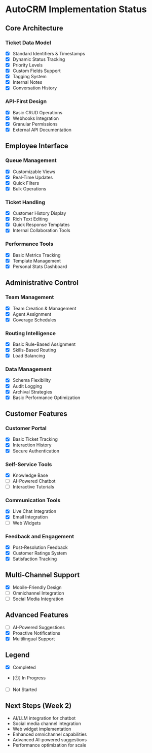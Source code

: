 # AutoCRM Implementation Status

## Core Architecture
### Ticket Data Model
- [x] Standard Identifiers & Timestamps
- [x] Dynamic Status Tracking
- [x] Priority Levels
- [x] Custom Fields Support
- [x] Tagging System
- [x] Internal Notes
- [x] Conversation History

### API-First Design
- [x] Basic CRUD Operations
- [x] Webhooks Integration
- [x] Granular Permissions
- [x] External API Documentation

## Employee Interface
### Queue Management
- [x] Customizable Views
- [x] Real-Time Updates
- [x] Quick Filters
- [x] Bulk Operations

### Ticket Handling
- [x] Customer History Display
- [x] Rich Text Editing
- [x] Quick Response Templates
- [x] Internal Collaboration Tools

### Performance Tools
- [x] Basic Metrics Tracking
- [x] Template Management
- [x] Personal Stats Dashboard

## Administrative Control
### Team Management
- [x] Team Creation & Management
- [x] Agent Assignment
- [x] Coverage Schedules

### Routing Intelligence
- [x] Basic Rule-Based Assignment
- [x] Skills-Based Routing
- [x] Load Balancing

### Data Management
- [x] Schema Flexibility
- [x] Audit Logging
- [x] Archival Strategies
- [x] Basic Performance Optimization

## Customer Features
### Customer Portal
- [x] Basic Ticket Tracking
- [x] Interaction History
- [x] Secure Authentication

### Self-Service Tools
- [x] Knowledge Base
- [ ] AI-Powered Chatbot
- [ ] Interactive Tutorials

### Communication Tools
- [x] Live Chat Integration
- [x] Email Integration
- [ ] Web Widgets

### Feedback and Engagement
- [x] Post-Resolution Feedback
- [x] Customer Ratings System
- [x] Satisfaction Tracking

## Multi-Channel Support
- [x] Mobile-Friendly Design
- [ ] Omnichannel Integration
- [ ] Social Media Integration

## Advanced Features
- [ ] AI-Powered Suggestions
- [x] Proactive Notifications
- [x] Multilingual Support

## Legend
- [x] Completed
- [🕐] In Progress
- [ ] Not Started

## Next Steps (Week 2)
- AI/LLM integration for chatbot
- Social media channel integration
- Web widget implementation
- Enhanced omnichannel capabilities
- Advanced AI-powered suggestions
- Performance optimization for scale